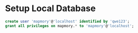 # Setup Local Database

```sql
create user 'mapmory'@'localhost' identified by 'qwe123';
grant all privileges on mapmory.* to 'mapmory'@'localhost';
```

